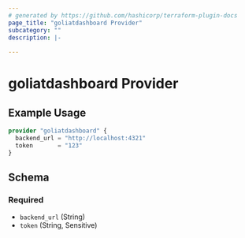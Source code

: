 ```yaml
---
# generated by https://github.com/hashicorp/terraform-plugin-docs
page_title: "goliatdashboard Provider"
subcategory: ""
description: |-
  
---
```


# goliatdashboard Provider



## Example Usage

```terraform
provider "goliatdashboard" {
  backend_url = "http://localhost:4321"
  token       = "123"
}
```

<!-- schema generated by tfplugindocs -->
## Schema

### Required

- `backend_url` (String)
- `token` (String, Sensitive)
